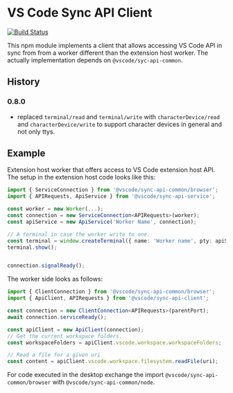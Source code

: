 # VS Code Sync API Client

[![Build Status](https://dev.azure.com/vscode/vscode-wasm/_apis/build/status/microsoft.vscode-wasm?branchName=main)](https://dev.azure.com/vscode/vscode-wasm/_build/latest?definitionId=47&branchName=main)

This npm module implements a client that allows accessing VS Code API in sync from from a worker different than the extension host worker. The actually implementation
depends on `@vscode/syc-api-common`.

## History

### 0.8.0

- replaced `terminal/read` and `terminal/write` with `characterDevice/read` and `characterDevice/write` to support character devices in general and not only ttys.

## Example

Extension host worker that offers access to VS Code extension host API. The setup in the extension host code looks like this:

```ts
import { ServiceConnection } from '@vscode/sync-api-common/browser';
import { APIRequests, ApiService } from '@vscode/sync-api-service';

const worker = new Worker(...);
const connection = new ServiceConnection<APIRequests>(worker);
const apiService = new ApiService('Worker Name', connection);

// A terminal in case the worker write to one.
const terminal = window.createTerminal({ name: 'Worker name', pty: apiService.getPty() });
terminal.show();


connection.signalReady();
```

The worker side looks as follows:

```ts
import { ClientConnection } from '@vscode/sync-api-common/browser';
import { ApiClient, APIRequests } from '@vscode/sync-api-client';

const connection = new ClientConnection<APIRequests>(parentPort);
await connection.serviceReady();

const apiClient = new ApiClient(connection);
// Get the current workspace folders.
const workspaceFolders = apiClient.vscode.workspace.workspaceFolders;

// Read a file for a given uri
const content = apiClient.vscode.workspace.filesystem.readFile(uri);
```

For code executed in the desktop exchange the import `@vscode/sync-api-common/browser` with `@vscode/sync-api-common/node`.
